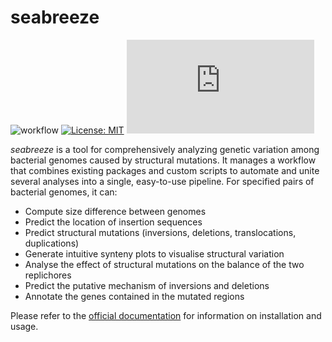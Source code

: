 # seabreeze
![workflow](https://github.com/barricklab/seabreeze/actions/workflows/ci.yaml/badge.svg)
[![License: MIT](https://img.shields.io/badge/License-MIT-yellow.svg)](https://opensource.org/licenses/MIT)
[![Latest release](https://badgen.net/github/release/Naereen/Strapdown.js)](https://github.com/barricklab/seabreeze/releases)

_seabreeze_ is a tool for comprehensively analyzing genetic variation among bacterial genomes caused by structural mutations. It manages a workflow that combines existing packages and custom scripts to automate and unite several analyses into a single, easy-to-use pipeline. For specified pairs of bacterial genomes, it can:

- Compute size difference between genomes
- Predict the location of insertion sequences
- Predict structural mutations (inversions, deletions, translocations, duplications)
- Generate intuitive synteny plots to visualise structural variation
- Analyse the effect of structural mutations on the balance of the two replichores
- Predict the putative mechanism of inversions and deletions
- Annotate the genes contained in the mutated regions

Please refer to the [official documentation](https://barricklab.github.io/seabreeze) for information on installation and usage.

